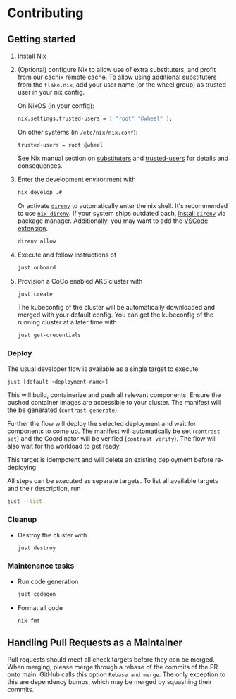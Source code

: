 # Contributing

## Getting started

1. [Install Nix](https://zero-to-nix.com/concepts/nix-installer)

2. (Optional) configure Nix to allow use of extra substituters, and profit from our
    cachix remote cache. To allow using additional substituters from the `flake.nix`,
    add your user name (or the wheel group) as trusted-user in your nix config.

    On NixOS (in your config):

    ```nix
    nix.settings.trusted-users = [ "root" "@wheel" ];
    ```

    On other systems (in `/etc/nix/nix.conf`):

    ```
    trusted-users = root @wheel
    ```

    See Nix manual section on [substituters](https://nixos.org/manual/nix/stable/command-ref/conf-file.html#conf-substituters)
    and [trusted-users](https://nixos.org/manual/nix/stable/command-ref/conf-file.html#conf-trusted-users) for details and
    consequences.

3. Enter the development environment with

    ```sh
    nix develop .#
    ```

   Or activate [`direnv`](https://direnv.net/) to automatically enter the nix shell.
   It's recommended to use [`nix-direnv`](https://github.com/nix-community/nix-direnv).
   If your system ships outdated bash, [install `direnv`](https://direnv.net/docs/installation.html) via package manager.
   Additionally, you may want to add the [VSCode extension](https://github.com/direnv/direnv-vscode).

   ```sh
   direnv allow
   ```

4. Execute and follow instructions of

    ```sh
    just onboard
    ```

5. Provision a CoCo enabled AKS cluster with

    ```sh
    just create
    ```

    The kubeconfig of the cluster will be automatically downloaded and merged with your default config.
    You can get the kubeconfig of the running cluster at a later time with

    ```sh
    just get-credentials
    ```

### Deploy

The usual developer flow is available as a single target to execute:

```sh
just [default <deployment-name>]
```

This will build, containerize and push all relevant components.
Ensure the pushed container images are accessible to your cluster.
The manifest will the be generated (`contrast generate`).

Further the flow will deploy the selected deployment and wait for components to come up.
The manifest will automatically be set (`contrast set`) and the Coordinator will be verified
(`contrast verify`). The flow will also wait for the workload to get ready.

This target is idempotent and will delete an existing deployment before re-deploying.

All steps can be executed as separate targets. To list all available targets and their description, run

```sh
just --list
```

### Cleanup

- Destroy the cluster with

    ```sh
    just destroy
    ```

### Maintenance tasks

- Run code generation

    ```sh
    just codegen
    ```

- Format all code

    ```sh
    nix fmt
    ```

## Handling Pull Requests as a Maintainer

Pull requests should meet all check targets before they can be merged.
When merging, please merge through a rebase of the commits of the PR onto main. GitHub calls
this option `Rebase and merge`. The only exception to this are dependency bumps, which may
be merged by squashing their commits.
